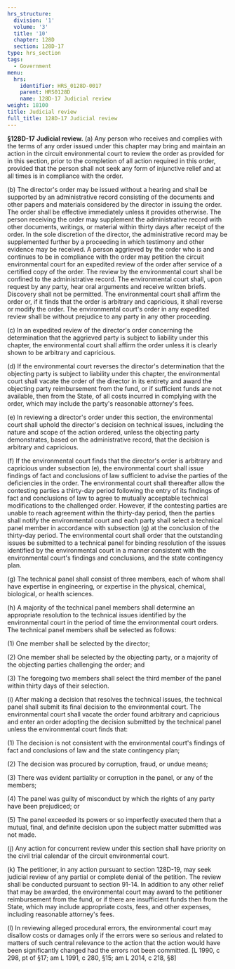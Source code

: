 ```yaml
---
hrs_structure:
  division: '1'
  volume: '3'
  title: '10'
  chapter: 128D
  section: 128D-17
type: hrs_section
tags:
  - Government
menu:
  hrs:
    identifier: HRS_0128D-0017
    parent: HRS0128D
    name: 128D-17 Judicial review
weight: 18100
title: Judicial review
full_title: 128D-17 Judicial review
---
```

**§128D-17** **Judicial review.** (a) Any person who receives and complies with the terms of any order issued under this chapter may bring and maintain an action in the circuit environmental court to review the order as provided for in this section, prior to the completion of all action required in this order, provided that the person shall not seek any form of injunctive relief and at all times is in compliance with the order.

(b) The director's order may be issued without a hearing and shall be supported by an administrative record consisting of the documents and other papers and materials considered by the director in issuing the order. The order shall be effective immediately unless it provides otherwise. The person receiving the order may supplement the administrative record with other documents, writings, or material within thirty days after receipt of the order. In the sole discretion of the director, the administrative record may be supplemented further by a proceeding in which testimony and other evidence may be received. A person aggrieved by the order who is and continues to be in compliance with the order may petition the circuit environmental court for an expedited review of the order after service of a certified copy of the order. The review by the environmental court shall be confined to the administrative record. The environmental court shall, upon request by any party, hear oral arguments and receive written briefs. Discovery shall not be permitted. The environmental court shall affirm the order or, if it finds that the order is arbitrary and capricious, it shall reverse or modify the order. The environmental court's order in any expedited review shall be without prejudice to any party in any other proceeding.

(c) In an expedited review of the director's order concerning the determination that the aggrieved party is subject to liability under this chapter, the environmental court shall affirm the order unless it is clearly shown to be arbitrary and capricious.

(d) If the environmental court reverses the director's determination that the objecting party is subject to liability under this chapter, the environmental court shall vacate the order of the director in its entirety and award the objecting party reimbursement from the fund, or if sufficient funds are not available, then from the State, of all costs incurred in complying with the order, which may include the party's reasonable attorney's fees.

(e) In reviewing a director's order under this section, the environmental court shall uphold the director's decision on technical issues, including the nature and scope of the action ordered, unless the objecting party demonstrates, based on the administrative record, that the decision is arbitrary and capricious.

(f) If the environmental court finds that the director's order is arbitrary and capricious under subsection (e), the environmental court shall issue findings of fact and conclusions of law sufficient to advise the parties of the deficiencies in the order. The environmental court shall thereafter allow the contesting parties a thirty-day period following the entry of its findings of fact and conclusions of law to agree to mutually acceptable technical modifications to the challenged order. However, if the contesting parties are unable to reach agreement within the thirty-day period, then the parties shall notify the environmental court and each party shall select a technical panel member in accordance with subsection (g) at the conclusion of the thirty-day period. The environmental court shall order that the outstanding issues be submitted to a technical panel for binding resolution of the issues identified by the environmental court in a manner consistent with the environmental court's findings and conclusions, and the state contingency plan.

(g) The technical panel shall consist of three members, each of whom shall have expertise in engineering, or expertise in the physical, chemical, biological, or health sciences.

(h) A majority of the technical panel members shall determine an appropriate resolution to the technical issues identified by the environmental court in the period of time the environmental court orders. The technical panel members shall be selected as follows:

(1) One member shall be selected by the director;

(2) One member shall be selected by the objecting party, or a majority of the objecting parties challenging the order; and

(3) The foregoing two members shall select the third member of the panel within thirty days of their selection.

(i) After making a decision that resolves the technical issues, the technical panel shall submit its final decision to the environmental court. The environmental court shall vacate the order found arbitrary and capricious and enter an order adopting the decision submitted by the technical panel unless the environmental court finds that:

(1) The decision is not consistent with the environmental court's findings of fact and conclusions of law and the state contingency plan;

(2) The decision was procured by corruption, fraud, or undue means;

(3) There was evident partiality or corruption in the panel, or any of the members;

(4) The panel was guilty of misconduct by which the rights of any party have been prejudiced; or

(5) The panel exceeded its powers or so imperfectly executed them that a mutual, final, and definite decision upon the subject matter submitted was not made.

(j) Any action for concurrent review under this section shall have priority on the civil trial calendar of the circuit environmental court.

(k) The petitioner, in any action pursuant to section 128D-19, may seek judicial review of any partial or complete denial of the petition. The review shall be conducted pursuant to section 91-14\. In addition to any other relief that may be awarded, the environmental court may award to the petitioner reimbursement from the fund, or if there are insufficient funds then from the State, which may include appropriate costs, fees, and other expenses, including reasonable attorney's fees.

(l) In reviewing alleged procedural errors, the environmental court may disallow costs or damages only if the errors were so serious and related to matters of such central relevance to the action that the action would have been significantly changed had the errors not been committed. [L 1990, c 298, pt of §17; am L 1991, c 280, §15; am L 2014, c 218, §8]